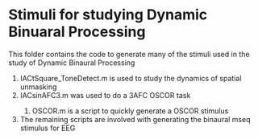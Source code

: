 # Stimuli for studying Dynamic Binuaral Processing

This folder contains the code to generate many of the stimuli used in the study of Dynamic Binaural Processing

<ol>
<li> IACtSquare_ToneDetect.m is used to study the dynamics of spatial unmasking
</li>
<li> IACsinAFC3.m was used to do a 3AFC OSCOR task </li>
<ol>
<li> OSCOR.m is a script to quickly generate a OSCOR stimulus
</li>
</ol>
<li> The remaining scripts are involved with generating the binaural mseq stimulus for EEG </li>
</ol>
